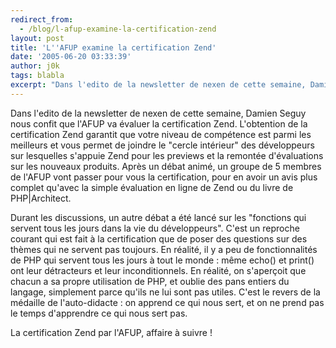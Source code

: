 ```yaml
---
redirect_from:
  - /blog/l-afup-examine-la-certification-zend
layout: post
title: 'L''AFUP examine la certification Zend'
date: '2005-06-20 03:33:39'
author: j0k
tags: blabla
excerpt: "Dans l'edito de la newsletter de nexen de cette semaine, Damien Seguy nous confit que l'AFUP va évaluer la certification Zend.     \nL'obtention de la certification Zend garantit que votre niveau de compétence est parmi les meilleurs et vous permet de joindre le \"cercle intérieur\" des développeurs sur lesquelles s'appuie Zend pour les previews et la remontée      …"
---
```


Dans l'edito de la newsletter de nexen de cette semaine, Damien Seguy nous confit que l'AFUP va évaluer la certification Zend.
L'obtention de la certification Zend garantit que votre niveau de compétence est parmi les meilleurs et vous permet de joindre le "cercle intérieur" des développeurs sur lesquelles s'appuie Zend pour les previews et la remontée d'évaluations sur les nouveaux produits.      Après un débat animé, un groupe de 5 membres de l'AFUP vont passer pour vous la certification, pour en avoir un avis plus complet qu'avec la simple évaluation en ligne de Zend ou du livre de PHP|Architect.

Durant les discussions, un autre débat a été lancé sur les "fonctions qui servent tous les jours dans la vie du développeurs". C'est un reproche courant qui est fait à la certification que de poser des questions sur des thèmes qui ne servent pas toujours.   En réalité, il y a peu de fonctionnalités de PHP qui servent tous les jours à tout le monde : même echo() et print() ont leur détracteurs et leur inconditionnels. En réalité, on s'aperçoit que chacun a sa propre utilisation de PHP, et oublie des pans entiers du langage, simplement parce qu'ils ne lui sont pas utiles. C'est le revers de la médaille de l'auto-didacte : on apprend ce qui nous sert, et on ne prend pas le temps d'apprendre ce qui nous sert pas.

La certification Zend par l'AFUP, affaire à suivre !
